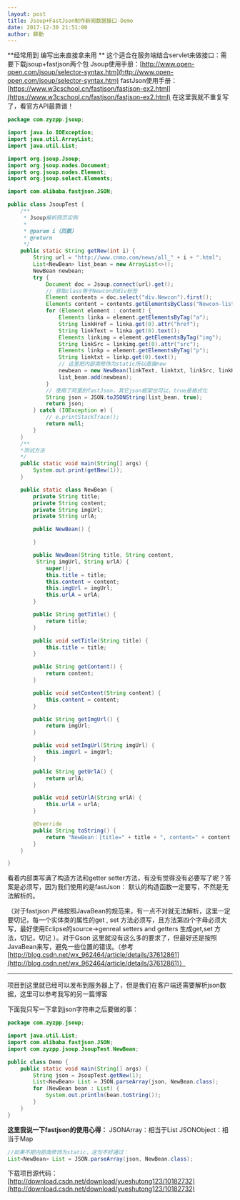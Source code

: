 ```yaml
---
layout: post
title: Jsoup+FastJson制作新闻数据接口-Demo
date: 2017-12-30 21:51:00
author: 薛勤
---
```

**经常用到 编写出来直接拿来用 ** 
这个适合在服务端结合servlet来做接口：需要下载jsoup+fastjson两个包 
Jsoup使用手册：[http://www.open-open.com/jsoup/selector-syntax.htm](http://www.open-open.com/jsoup/selector-syntax.htm) 
fastJson使用手册：[https://www.w3cschool.cn/fastjson/fastjson-ex2.html](https://www.w3cschool.cn/fastjson/fastjson-ex2.html) 
在这里我就不重复写了，看官方API最靠谱！

```java
package com.zyzpp.jsoup;

import java.io.IOException;
import java.util.ArrayList;
import java.util.List;

import org.jsoup.Jsoup;
import org.jsoup.nodes.Document;
import org.jsoup.nodes.Element;
import org.jsoup.select.Elements;

import com.alibaba.fastjson.JSON;

public class JsoupTest {
    /**
     * Jsoup解析网页实例
     * 
     * @param i（页数）
     * @return
     */
    public static String getNew(int i) {
        String url = "http://www.cnmo.com/news/all_" + i + ".html";
        List<NewBean> list_bean = new ArrayList<>();
        NewBean newbean;
        try {
            Document doc = Jsoup.connect(url).get();
            // 获取class等于Newcon的div标签
            Element contents = doc.select("div.Newcon").first();
            Elements content = contents.getElementsByClass("Newcon-list");
            for (Element element : content) {
                Elements linka = element.getElementsByTag("a");
                String linkHref = linka.get(0).attr("href");
                String linkText = linka.get(0).text();
                Elements linkimg = element.getElementsByTag("img");
                String linkSrc = linkimg.get(0).attr("src");
                Elements linkp = element.getElementsByTag("p");
                String linktxt = linkp.get(0).text();
                // 这里把内部类修饰为static所以直接new
                newbean = new NewBean(linkText, linktxt, linkSrc, linkHref);
                list_bean.add(newbean);
            }
            // 使用了阿里的fastJson，其它json框架也可以，true是格式化
            String json = JSON.toJSONString(list_bean, true);
            return json;
        } catch (IOException e) {
            // e.printStackTrace();
            return null;
        }
    }
    /**
    *测试方法
    */
    public static void main(String[] args) {
        System.out.print(getNew(1));
    }

    public static class NewBean {
        private String title;
        private String content;
        private String imgUrl;
        private String urlA;

        public NewBean() {

        }

        public NewBean(String title, String content,
         String imgUrl, String urlA) {
            super();
            this.title = title;
            this.content = content;
            this.imgUrl = imgUrl;
            this.urlA = urlA;
        }

        public String getTitle() {
            return title;
        }

        public void setTitle(String title) {
            this.title = title;
        }

        public String getContent() {
            return content;
        }

        public void setContent(String content) {
            this.content = content;
        }

        public String getImgUrl() {
            return imgUrl;
        }

        public void setImgUrl(String imgUrl) {
            this.imgUrl = imgUrl;
        }

        public String getUrlA() {
            return urlA;
        }

        public void setUrlA(String urlA) {
            this.urlA = urlA;
        }

        @Override
        public String toString() {
            return "NewBean：[title=" + title + ", content=" + content + ", imgUrl=" + imgUrl + "urlA" + urlA + "]";
        }
    }

}
```


看着内部类写满了构造方法和getter setter方法，有没有觉得没有必要写了呢？答案是必须写，因为我们使用的是fastJson： 默认的构造函数一定要写，不然是无法解析的。

（对于fastjson 严格按照JavaBean的规范来，有一点不对就无法解析，这里一定要切记，每一个实体类的属性的get , set 方法必须写，且方法第四个字母必须大写，最好使用Eclipse的source->genreal setters and getters 生成get,set 方法，切记，切记 ）。对于Gson 这里就没有这么多的要求了，但最好还是按照JavaBean来写，避免一些位置的错误。（参考[http://blog.csdn.net/wx_962464/article/details/37612861](http://blog.csdn.net/wx_962464/article/details/37612861)）

---

项目到这里就已经可以发布到服务器上了，但是我们在客户端还需要解析json数据，这里可以参考我写的另一篇博客

下面我只写一下拿到json字符串之后要做的事：

```java
package com.zyzpp.jsoup;

import java.util.List;
import com.alibaba.fastjson.JSON;
import com.zyzpp.jsoup.JsoupTest.NewBean;

public class Demo {
    public static void main(String[] args) {
        String json = JsoupTest.getNew(1);
        List<NewBean> List = JSON.parseArray(json, NewBean.class);
        for (NewBean bean : List) {
            System.out.println(bean.toString());
        }
    }
}
```

**这里我说一下fastjson的使用心得：** 
JSONArray：相当于List 
 JSONObject：相当于Map

```java
//如果不把内部类修饰为static，这句不好通过：
List<NewBean> List = JSON.parseArray(json, NewBean.class);
```


下载项目源代码：[http://download.csdn.net/download/yueshutong123/10182732](http://download.csdn.net/download/yueshutong123/10182732)


